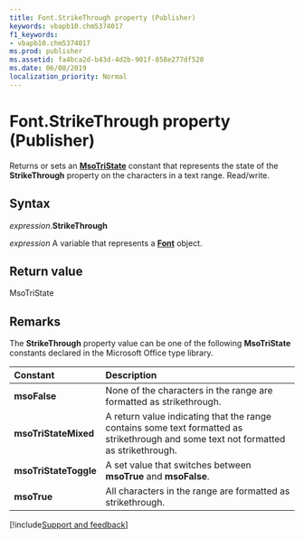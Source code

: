 ```yaml
---
title: Font.StrikeThrough property (Publisher)
keywords: vbapb10.chm5374017
f1_keywords:
- vbapb10.chm5374017
ms.prod: publisher
ms.assetid: fa4bca2d-b43d-4d2b-901f-858e277df520
ms.date: 06/08/2019
localization_priority: Normal
---
```



# Font.StrikeThrough property (Publisher)

Returns or sets an **[MsoTriState](Office.MsoTriState.md)** constant that represents the state of the **StrikeThrough** property on the characters in a text range. Read/write.


## Syntax

_expression_.**StrikeThrough**

_expression_ A variable that represents a **[Font](Publisher.Font.md)** object.


## Return value

MsoTriState


## Remarks

The **StrikeThrough** property value can be one of the following **MsoTriState** constants declared in the Microsoft Office type library.

|Constant|Description|
|:-----|:-----|
| **msoFalse**|None of the characters in the range are formatted as strikethrough.|
| **msoTriStateMixed**|A return value indicating that the range contains some text formatted as strikethrough and some text not formatted as strikethrough.|
| **msoTriStateToggle**|A set value that switches between **msoTrue** and **msoFalse**.|
| **msoTrue**|All characters in the range are formatted as strikethrough.|


[!include[Support and feedback](~/includes/feedback-boilerplate.md)]